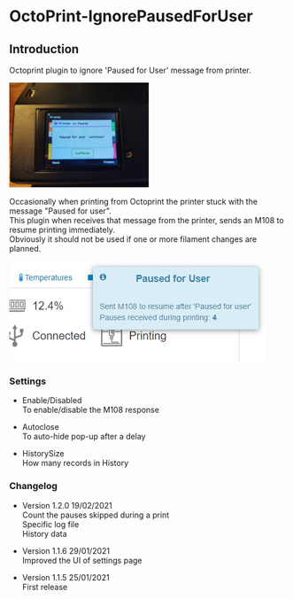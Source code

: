# OctoPrint-IgnorePausedForUser

## Introduction

Octoprint plugin to ignore 'Paused for User' message from printer.  

<img src="imgs/pausedForUser.jpg" alt="Pause message" width="50%" />

Occasionally when printing from Octoprint the printer stuck with the message "Paused for user".  
This plugin when receives that message from the printer, sends an M108 to resume printing immediately.  
Obviously it should not be used if one or more filament changes are planned.  

![screenshot](imgs/screenshot.jpg)  

### Settings

* Enable/Disabled  
To enable/disable the M108 response  

* Autoclose  
To auto-hide pop-up after a delay  

* HistorySize  
How many records in History

### Changelog

* Version 1.2.0 19/02/2021  
Count the pauses skipped during a print  
Specific log file  
History data  

* Version 1.1.6 29/01/2021  
Improved the UI of settings page

* Version 1.1.5 25/01/2021  
First release
